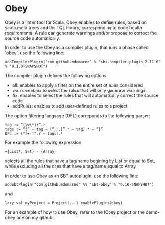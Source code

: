 Obey
====

Obey is  a linter tool for Scala. Obey enables to define rules, based on scala.meta trees and the TQL library, corresponding to code health requirements. A rule can generate warnings and/or propose to correct the source code automatically.

In order to use the Obey as a compiler plugin, that runs a phase called 'obey', use the following line:
~~~
addCompilerPlugin("com.github.mdemarne" % "sbt-compiler-plugin_2.11.6" % "0.1.0-SNAPSHOT")
~~~
The compiler plugin defines the following options:
* all:<OFL> enables to apply a filter on the entire set of rules considered
* warn:<OFL> enables to select the rules that will only generate warnings
* fix:<OFL> enables to select the rules that will automatically correct the source code
* addRules:<path to compiled classes> enables to add user-defined rules to a project

The option filtering language (OFL) correponds to the following parser:
~~~
tag := “[\w\*]+”.r
tags := “{” ~ tag ~ (“[;,]”.r ~ tag).* ~ “}”
OFL := ("[+-]".r ~ tags).*
~~~

For example the following expression
~~~
+{List*, Set} - {Array}
~~~
selects all the rules that have a tag/name begining by List or equal to Set, while excluding all the ones that have a tag/name equal to Array

In order to use Obey as an SBT autoplugin, use the following line:
~~~
addSbtPlugin("com.github.mdemarne" %% "sbt-obey" % "0.1­0-SNAPSHOT")
~~~

and
~~~
lazy val myProject = Project(...) enablePlugins(obey)
~~~
 For an example of how to use Obey, refer to the IObey project or the demo-obey one on my github.

